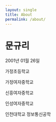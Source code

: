 ```yaml
---
layout: single
title: About
permalink: /about/
---
```




# 문규리

2001년 01월 26일

가정초등학교

가정여자중학교

신흥여자중학교

인성여자중학교

인천대학교 정보통신공학